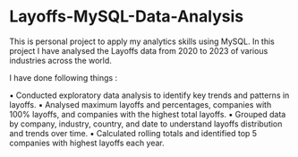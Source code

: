 # Layoffs-MySQL-Data-Analysis

This is personal project to apply my analytics skills using MySQL. In this project I have analysed the Layoffs data from 2020 to 2023 of various industries across the world.

I have done following things :

▪ Conducted exploratory data analysis to identify key trends and patterns in layoffs. 
▪ Analysed maximum layoffs and percentages, companies with 100% layoffs, and companies with the highest total layoffs. 
▪ Grouped data by company, industry, country, and date to understand layoffs distribution and trends over time. 
▪ Calculated rolling totals and identified top 5 companies with highest layoffs each year.
